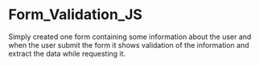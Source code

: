# Form_Validation_JS
Simply created one form containing some information about the user and when the user submit the form it shows validation of the information and extract the data while requesting it.
